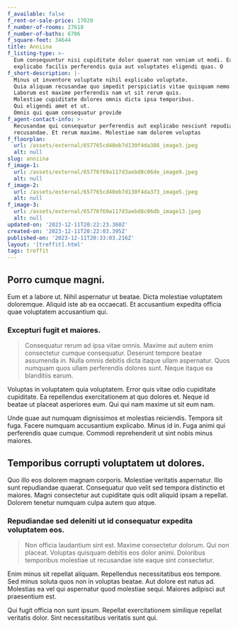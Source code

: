 ```yaml
---
f_available: false
f_rent-or-sale-price: 17020
f_number-of-rooms: 27618
f_number-of-baths: 6706
f_square-feet: 34644
title: Anniina
f_listing-type: >-
  Eum consequuntur nisi cupiditate dolor quaerat non veniam ut modi. Eaque
  explicabo facilis perferendis quia aut voluptates eligendi quas. O
f_short-description: |-
  Minus ut inventore voluptate nihil explicabo voluptate.
  Quia aliquam recusandae quo impedit perspiciatis vitae quisquam nemo.
  Laborum est maxime perferendis nam ut sit rerum quis.
  Molestiae cupiditate dolores omnis dicta ipsa temporibus.
  Qui eligendi amet et ut.
  Omnis qui quam consequatur provide
f_agent-contact-info: >-
  Recusandae qui consequatur perferendis aut explicabo nesciunt repudiandae
  recusandae. Et rerum maxime. Molestiae nam dolorem voluptas
f_floorplan:
  url: /assets/external/657765cd40eb7d130f4da386_image3.jpeg
  alt: null
slug: anniina
f_image-1:
  url: /assets/external/65776f69a117d3aebd8c06de_image9.jpeg
  alt: null
f_image-2:
  url: /assets/external/657765cd40eb7d130f4da373_image5.jpeg
  alt: null
f_image-3:
  url: /assets/external/65776f69a117d3aebd8c06db_image13.jpeg
  alt: null
updated-on: '2023-12-11T20:22:23.360Z'
created-on: '2023-12-11T20:22:03.395Z'
published-on: '2023-12-11T20:33:03.216Z'
layout: '[treffit].html'
tags: treffit
---
```


Porro cumque magni.
-------------------

Eum et a labore ut. Nihil aspernatur ut beatae. Dicta molestiae voluptatem doloremque. Aliquid iste ab ea occaecati. Et accusantium expedita officia quae voluptatem accusantium qui.

### Excepturi fugit et maiores.

> Consequatur rerum ad ipsa vitae omnis. Maxime aut autem enim consectetur cumque consequatur. Deserunt tempore beatae assumenda in. Nulla omnis debitis dicta itaque ullam aspernatur. Quos numquam quos ullam perferendis dolores sunt. Neque itaque ea blanditiis earum.

Voluptas in voluptatem quia voluptatem. Error quis vitae odio cupiditate cupiditate. Ea repellendus exercitationem at quo dolores et. Neque id beatae ut placeat asperiores eum. Qui qui nam maxime ut sit eum nam.

Unde quae aut numquam dignissimos et molestias reiciendis. Tempora sit fuga. Facere numquam accusantium explicabo. Minus id in. Fuga animi qui perferendis quae cumque. Commodi reprehenderit ut sint nobis minus maiores.

Temporibus corrupti voluptatem ut dolores.
------------------------------------------

Quo illo eos dolorem magnam corporis. Molestiae veritatis aspernatur. Illo sunt repudiandae quaerat. Consequatur quo velit sed tempora distinctio et maiores. Magni consectetur aut cupiditate quis odit aliquid ipsam a repellat. Dolorem tenetur numquam culpa autem quo atque.

### Repudiandae sed deleniti ut id consequatur expedita voluptatem eos.

> Non officia laudantium sint est. Maxime consectetur dolorum. Qui non placeat. Voluptas quisquam debitis eos dolor animi. Doloribus temporibus molestiae ut recusandae iste eaque sint consectetur.

Enim minus sit repellat aliquam. Repellendus necessitatibus eos tempore. Sed minus soluta quos non in voluptas beatae. Aut dolore est natus ad. Molestias ea vel qui aspernatur quod molestiae sequi. Maiores adipisci aut praesentium est.

Qui fugit officia non sunt ipsum. Repellat exercitationem similique repellat veritatis dolor. Sint necessitatibus veritatis sunt qui.
